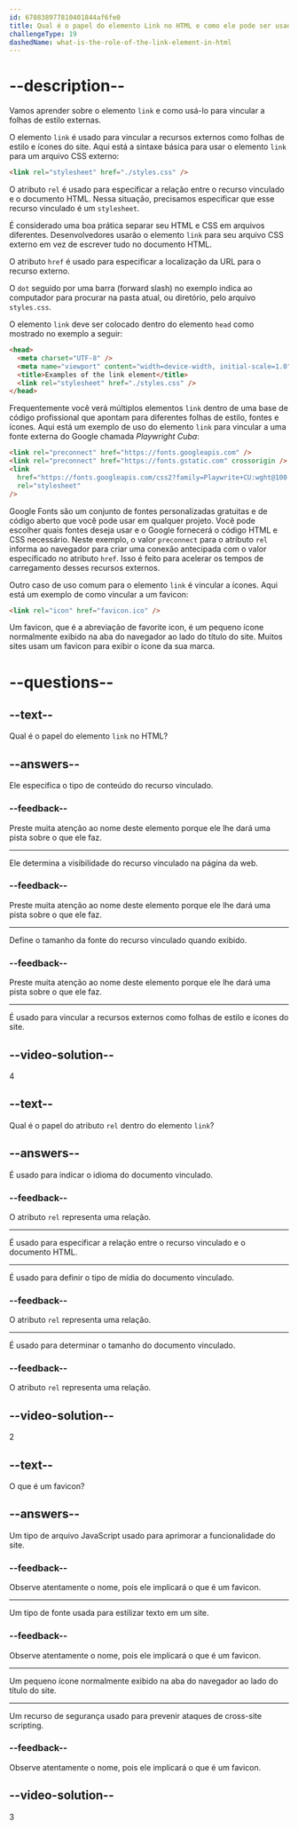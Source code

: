 ```yaml
---
id: 670838977810401844af6fe0
title: Qual é o papel do elemento Link no HTML e como ele pode ser usado para vincular a folhas de estilo externas?
challengeType: 19
dashedName: what-is-the-role-of-the-link-element-in-html
---
```


# --description--

Vamos aprender sobre o elemento `link` e como usá-lo para vincular a folhas de estilo externas.

O elemento `link` é usado para vincular a recursos externos como folhas de estilo e ícones do site. Aqui está a sintaxe básica para usar o elemento `link` para um arquivo CSS externo:

```html
<link rel="stylesheet" href="./styles.css" />
```

O atributo `rel` é usado para especificar a relação entre o recurso vinculado e o documento HTML. Nessa situação, precisamos especificar que esse recurso vinculado é um `stylesheet`.

É considerado uma boa prática separar seu HTML e CSS em arquivos diferentes. Desenvolvedores usarão o elemento `link` para seu arquivo CSS externo em vez de escrever tudo no documento HTML.

O atributo `href` é usado para especificar a localização da URL para o recurso externo. 

O `dot` seguido por uma barra (forward slash) no exemplo indica ao computador para procurar na pasta atual, ou diretório, pelo arquivo `styles.css`.

O elemento `link` deve ser colocado dentro do elemento `head` como mostrado no exemplo a seguir:

```html
<head>
  <meta charset="UTF-8" />
  <meta name="viewport" content="width=device-width, initial-scale=1.0" />
  <title>Examples of the link element</title>
  <link rel="stylesheet" href="./styles.css" />
</head>
```

Frequentemente você verá múltiplos elementos `link` dentro de uma base de código profissional que apontam para diferentes folhas de estilo, fontes e ícones. Aqui está um exemplo de uso do elemento `link` para vincular a uma fonte externa do Google chamada *Playwright Cuba*:

```html
<link rel="preconnect" href="https://fonts.googleapis.com" />
<link rel="preconnect" href="https://fonts.gstatic.com" crossorigin />
<link
  href="https://fonts.googleapis.com/css2?family=Playwrite+CU:wght@100..400&display=swap"
  rel="stylesheet"
/>
```

Google Fonts são um conjunto de fontes personalizadas gratuitas e de código aberto que você pode usar em qualquer projeto. Você pode escolher quais fontes deseja usar e o Google fornecerá o código HTML e CSS necessário. Neste exemplo, o valor `preconnect` para o atributo `rel` informa ao navegador para criar uma conexão antecipada com o valor especificado no atributo `href`. Isso é feito para acelerar os tempos de carregamento desses recursos externos.

Outro caso de uso comum para o elemento `link` é vincular a ícones. Aqui está um exemplo de como vincular a um favicon:

```html
<link rel="icon" href="favicon.ico" />
```

Um favicon, que é a abreviação de favorite icon, é um pequeno ícone normalmente exibido na aba do navegador ao lado do título do site. Muitos sites usam um favicon para exibir o ícone da sua marca.

# --questions--

## --text--

Qual é o papel do elemento `link` no HTML?

## --answers--

Ele especifica o tipo de conteúdo do recurso vinculado.

### --feedback--

Preste muita atenção ao nome deste elemento porque ele lhe dará uma pista sobre o que ele faz.

---

Ele determina a visibilidade do recurso vinculado na página da web.

### --feedback--

Preste muita atenção ao nome deste elemento porque ele lhe dará uma pista sobre o que ele faz.

---

Define o tamanho da fonte do recurso vinculado quando exibido.

### --feedback--

Preste muita atenção ao nome deste elemento porque ele lhe dará uma pista sobre o que ele faz.

---

É usado para vincular a recursos externos como folhas de estilo e ícones do site.

## --video-solution--

4

## --text--

Qual é o papel do atributo `rel` dentro do elemento `link`?

## --answers--

É usado para indicar o idioma do documento vinculado.

### --feedback--

O atributo `rel` representa uma relação.

---

É usado para especificar a relação entre o recurso vinculado e o documento HTML.

---

É usado para definir o tipo de mídia do documento vinculado.

### --feedback--

O atributo `rel` representa uma relação.

---

É usado para determinar o tamanho do documento vinculado.

### --feedback--

O atributo `rel` representa uma relação.

## --video-solution--

2

## --text--

O que é um favicon?

## --answers--

Um tipo de arquivo JavaScript usado para aprimorar a funcionalidade do site.

### --feedback--

Observe atentamente o nome, pois ele implicará o que é um favicon.

---

Um tipo de fonte usada para estilizar texto em um site.

### --feedback--

Observe atentamente o nome, pois ele implicará o que é um favicon.

---

Um pequeno ícone normalmente exibido na aba do navegador ao lado do título do site.

---

Um recurso de segurança usado para prevenir ataques de cross-site scripting.

### --feedback--

Observe atentamente o nome, pois ele implicará o que é um favicon.

## --video-solution--

3
